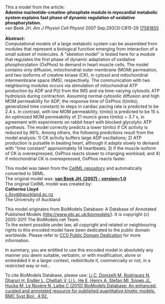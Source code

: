 

This a model from the article:  
**Adenine nucleotide-creatine-phosphate module in myocardial metabolic system explains fast phase of dynamic regulation of oxidative phosphorylation.**   
van Beek JH. _Am J Physiol Cell Physiol_ 2007 Sep;293(3):C815-29
[17581855](http://www.ncbi.nlm.nih.gov/pubmed/17581855) ,  
**Abstract:**   
Computational models of a large metabolic system can be assembled from modules
that represent a biological function emerging from interaction of a small
subset of molecules. A "skeleton model" is tested here for a module that
regulates the first phase of dynamic adaptation of oxidative phosphorylation
(OxPhos) to demand in heart muscle cells. The model contains only diffusion,
mitochondrial outer membrane (MOM) permeation, and two isoforms of creatine
kinase (CK), in cytosol and mitochondrial intermembrane space (IMS),
respectively. The communication with two neighboring modules occurs via
stimulation of mitochondrial ATP production by ADP and P(i) from the IMS and
via time-varying cytosolic ATP hydrolysis during contraction. Assuming normal
cytosolic diffusion and high MOM permeability for ADP, the response time of
OxPhos (t(mito); generalized time constant) to steps in cardiac pacing rate is
predicted to be 2.4 s. In contrast, with low MOM permeability, t(mito) is
predicted to be 15 s. An optimized MOM permeability of 21 mum/s gives t(mito)
= 3.7 s, in agreement with experiments on rabbit heart with blocked glycolytic
ATP synthesis. The model correctly predicts a lower t(mito) if CK activity is
reduced by 98%. Among others, the following predictions result from the model
analysis: 1) CK activity buffers large ADP oscillations; 2) ATP production is
pulsatile in beating heart, although it adapts slowly to demand with "time
constant" approximately 14 heartbeats; 3) if the muscle isoform of CK is
overexpressed, OxPhos reacts slower to changing workload; and 4) if
mitochondrial CK is overexpressed, OxPhos reacts faster.

This model was taken from the [CellML
repository](http://www.cellml.org/models) and automatically converted to SBML.  
The original model was: [ **van Beek JH. (2007) - version=1.0**
](http://models.cellml.org/exposure/0b04b5eca948f2f416b1871cd11b3130)  
The original CellML model was created by:  
**Catherine Lloyd**   
c.lloyd@auckland.ac.nz  
The University of Auckland  

This model originates from BioModels Database: A Database of Annotated
Published Models (http://www.ebi.ac.uk/biomodels/). It is copyright (c)
2005-2011 The BioModels.net Team.  
To the extent possible under law, all copyright and related or neighbouring
rights to this encoded model have been dedicated to the public domain
worldwide. Please refer to [CC0 Public Domain
Dedication](http://creativecommons.org/publicdomain/zero/1.0/) for more
information.

In summary, you are entitled to use this encoded model in absolutely any
manner you deem suitable, verbatim, or with modification, alone or embedded it
in a larger context, redistribute it, commercially or not, in a restricted way
or not..  
  
To cite BioModels Database, please use: [Li C, Donizelli M, Rodriguez N,
Dharuri H, Endler L, Chelliah V, Li L, He E, Henry A, Stefan MI, Snoep JL,
Hucka M, Le Novère N, Laibe C (2010) BioModels Database: An enhanced, curated
and annotated resource for published quantitative kinetic models. BMC Syst
Biol., 4:92.](http://www.ncbi.nlm.nih.gov/pubmed/20587024)

